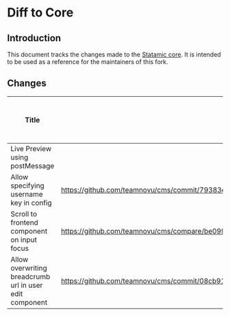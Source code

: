 # Diff to Core

## Introduction

This document tracks the changes made to the [Statamic core](https://github.com/statamic/cms). It is intended to be used as a reference for the maintainers of this fork.

## Changes

| Title                                                   | Compare URL                                                                                                                | Statamic Core PR                          | Initial Project  | Introduced in Version | Removed / Merged to Core in Version | Comment                                                                                                                                                |
|---------------------------------------------------------|----------------------------------------------------------------------------------------------------------------------------|-------------------------------------------|------------------|-----------------------|-------------------------------------|--------------------------------------------------------------------------------------------------------------------------------------------------------|
| Live Preview using postMessage                          |                                                                                                                            | https://github.com/statamic/cms/pull/6067 |                  | unknown               | v3.4.8                              | Added update script because merge to core contained breaking changes:  https://github.com/teamnovu/cms/commit/27cfad9381b4dcc7091cd30487e63a79f102d0ef |
| Allow specifying username key in config                 | https://github.com/teamnovu/cms/commit/79383ed1fac090e255cf8769695ad6d719961b2e                                            |                                           | sporttag.gibb.ch | v3.4.7.2              |                                     |                                                                                                                                                        |
| Scroll to frontend component on input focus             | https://github.com/teamnovu/cms/compare/be09925eff972904ecf1a9c7337fbd4970387564..62143bddaf232443e789ff4fe33f6804ca973b22 |                                           | domenig.law      | unknown               |                                     | https://github.com/statamic/ideas/issues/805                                                                                                           |
| Allow overwriting breadcrumb url in user edit component | https://github.com/teamnovu/cms/commit/08cb919e782e32e46e3f8bc0833a94ea296f6e82                                            |                                           | hep-verlag.ch    | unknown               |                                     | Probably not the way it should be done. Could be done with an addon using a separate and custom edit page instead. Still a PR to core could be opened. |
